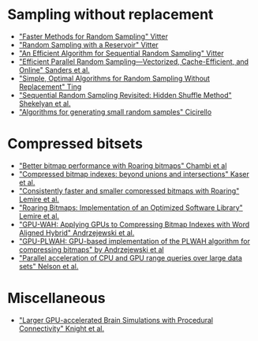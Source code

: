 # Sampling without replacement
- ["Faster Methods for Random Sampling" Vitter][vitter1984]
- ["Random Sampling with a Reservoir" Vitter][vitter1985]
- ["An Efficient Algorithm for Sequential Random Sampling" Vitter][vitter1987]
- ["Efficient Parallel Random Sampling—Vectorized, Cache-Efficient, and Online" Sanders et al.][sanders2018]
- ["Simple, Optimal Algorithms for Random Sampling Without Replacement" Ting][ting2021]
- ["Sequential Random Sampling Revisited: Hidden Shuffle Method" Shekelyan et al.][shekelyan2021]
- ["Algorithms for generating small random samples" Cicirello][cicirello2025]

[vitter1984]: https://dl.acm.org/doi/pdf/10.1145/358105.893
[vitter1985]: https://www.cs.umd.edu/~samir/498/vitter.pdf
[vitter1987]: https://www.ittc.ku.edu/~jsv/Papers/Vit87.RandomSampling.pdf
[sanders2018]: https://dl.acm.org/doi/10.1145/3157734
[ting2021]: https://arxiv.org/pdf/2104.05091
[shekelyan2021]: https://www.dimacs.rutgers.edu/~graham/pubs/papers/hiddenshuffle.pdf
[cicirello2025]: https://onlinelibrary.wiley.com/doi/pdf/10.1002/spe.3379

# Compressed bitsets

- ["Better bitmap performance with Roaring bitmaps" Chambi et al][chambi2014]
- ["Compressed bitmap indexes: beyond unions and intersections" Kaser et al.][kaser2014]
- ["Consistently faster and smaller compressed bitmaps with Roaring" Lemire et al.][lemire2016]
- ["Roaring Bitmaps: Implementation of an Optimized Software Library" Lemire et al.][lemire2017]
- ["GPU-WAH: Applying GPUs to Compressing Bitmap Indexes with Word Aligned Hybrid" Andrzejewski et al.][andrzejewski2010]
- ["GPU-PLWAH: GPU-based implementation of the PLWAH algorithm for compressing bitmaps" by Andrzejewski et al][andrzejewski2011]
- ["Parallel acceleration of CPU and GPU range queries over large data sets" Nelson et al.][nelson2020]

[chambi2014]: https://arxiv.org/pdf/1402.6407
[kaser2014]: https://arxiv.org/pdf/1402.4466
[lemire2016]: https://arxiv.org/pdf/1603.06549
[lemire2017]: https://arxiv.org/pdf/1709.07821
[andrzejewski2010]: https://www.researchgate.net/profile/Robert-Wrembel/publication/221464250_GPU-WAH_Applying_GPUs_to_Compressing_Bitmap_Indexes_with_Word_Aligned_Hybrid/links/56cf5bf108ae059e375971b8/GPU-WAH-Applying-GPUs-to-Compressing-Bitmap-Indexes-with-Word-Aligned-Hybrid.pdf
[andrzejewski2011]: https://bibliotekanauki.pl/articles/206057.pdf
[nelson2020]: https://journalofcloudcomputing.springeropen.com/counter/pdf/10.1186/s13677-020-00191-w.pdf

# Miscellaneous

- ["Larger GPU-accelerated Brain Simulations with Procedural Connectivity" Knight et al.][knight2020]

[knight2020]: https://www.biorxiv.org/content/10.1101/2020.04.27.063693v2.full.pdf
